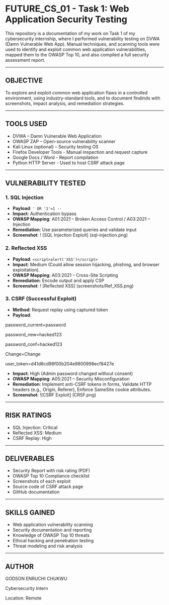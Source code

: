# FUTURE_CS_01 - Task 1: Web Application Security Testing

This repository is a documentation of my work on Task 1 of my cybersecurity internship, where I performed vulnerability testing on DVWA (Damn Vulnerable Web App). Manual techniques, and scanning tools were used to identify and exploit common web application vulnerabilities, mapped them to the OWASP Top 10, and also compiled a full security assessment report.

---

## OBJECTIVE

To explore and exploit common web application flaws in a controlled environment, using industry-standard tools, and to document findinds with screenshots, impact analysis, and remediation strategies.

---

## TOOLS USED

- DVWA – Damn Vulnerable Web Application
- OWASP ZAP – Open-source vulnerability scanner
- Kali Linux (optional) – Security testing OS
- Firefox Developer Tools - Manual inspection and request capture
- Google Docs / Word - Report compilation
- Python HTTP Server - Used to host CSRF attack page

---

## VULNERABILITY TESTED

### 1. SQL Injection
- **Payload**: `' OR '1'=1 --`
- **Impact**: Authentication bypass
- **OWASP Mapping**: A01:2021 – Broken Access Control / A03:2021 – Injection
- **Remediation**: Use parameterized queries and validate input
- **Screenshot**:
  ! [SQL Injection Exploit] (sql-injection.png)

### 2. Reflected XSS
- **Payload**: `<script>alert('XSS')</script>`
- **Impact**: Medium (Could allow session hijacking, phishing, and browser exploitation).
- **OWASP Mapping**: A03:2021 – Cross-Site Scripting
- **Remediation**: Encode output and apply CSP
- **Screenshot**:
  ! [Reflected XSS] (screenshots/Ref_XSS.png)

### 3. CSRF (Successful Exploit)
- **Method**: Request replay using captured token
- **Payload**:

password_current=password

password_new=hacked123

password_conf=hacked123

Change=Change

user_token=d41d8cd98f00b204e9800998ecf8427e
- **Impact**: High (Admin password changed without consent)
- **OWASP Mapping**: A05:2021 – Security Misconfiguration
- **Remediation**: Implement anti-CSRF tokens in forms, Validate HTTP headers (e.g., Origin, Referer), Enforce SameSite cookie attributes.
- **Screenshot**:
  ![CSRF Exploit] (CRSF.png)

---

## RISK RATINGS

- SQL Injection: Critical
- Reflected XSS: Medium
- CSRF Replay: High

---

## DELIVERABLES

- Security Report with risk rating (PDF)
- OWASP Top 10 Compliance checklist
- Screenshots of each exploit
- Source code of CSRF attack page
- GitHub documentation

---

## SKILLS GAINED

- Web application vulnerability scanning
- Security documentation and reporting
- Knowledge of OWASP Top 10 threats
- Ethical hacking and penetration testing
- Threat modeling and risk analysis

---

## AUTHOR

GODSON ENRUCHI CHUKWU

Cybersecurity Intern

Location: Remote
